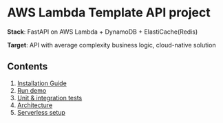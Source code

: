 # AWS Lambda Template API project

**Stack**: FastAPI on AWS Lambda + DynamoDB + ElastiCache(Redis)

**Target**: API with average complexity business logic, cloud-native solution

## Contents

1. [Installation Guide](docs/installation.md)
2. [Run demo](docs/run.md)
3. [Unit & integration tests](docs/testing.md)
4. [Architecture](docs/architecture.md)
5. [Serverless setup](docs/serverless.md)
